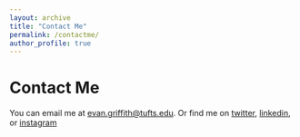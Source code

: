 ```yaml
---
layout: archive
title: "Contact Me"
permalink: /contactme/
author_profile: true
---
```


# Contact Me

You can email me at evan.griffith@tufts.edu. Or find me on [twitter](https://twitter.com/evfitzgriff?lang=en), [linkedin](https://www.linkedin.com/in/evan-griffith/), or [instagram](https://www.instagram.com/evfitzgriff/)
